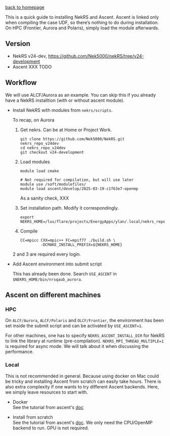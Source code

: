 [back to homepage](README.md)

This is a quick guide to installing NekRS and Ascent.
Ascent is linked only when compiling the case UDF, so there’s nothing to do
during installation.
On HPC (Frontier, Aurora and Polaris), simply load the module afterwards.

## Version

- NekRS v24-dev, https://github.com/Nek5000/nekRS/tree/v24-development
- Ascent XXX TODO

## Workflow

We will use ALCF/Aurora as an example. You can skip this if you already have a
NekRS installtion (with or without ascent module).

-  Install NekRS with modules from `nekrs/scripts`.      

   To recap, on Aurora     
   1. Get nekrs. Can be at Home or Project Work.  
      ```
      git clone https://github.com/Nek5000/NekRS.git nekrs_repo_v24dev
      cd nekrs_repo_v24dev
      git checkout v24-development
      ```

   2. Load modules
      ```
      module load cmake
      
      # Not required for compilation, but will use later
      module use /soft/modulefiles/
      module load ascent/develop/2025-03-19-c1f63e7-openmp
      ```

      As a sanity check, XXX

   3. Set installation path. Modify it correspondingly.
      ```
      export NEKRS_HOME=/lus/flare/projects/EnergyApps/ylan/.local/nekrs_repo_v24dev
      ```

   4. Compile
      ```
      CC=mpicc CXX=mpic++ FC=mpif77 ./build.sh \
               -DCMAKE_INSTALL_PREFIX=${NEKRS_HOME}
      ```

   2 and 3 are required every login.

-  Add Ascent environment into submit script

   This has already been done. Search `USE_ASCENT` in `$NEKRS_HOME/bin/nrsqaub_aurora`.


## Ascent on different machines

### HPC

On `ALCF/Aurora`, `ALCF/Polaris` and `OLCF/Frontier`, the environment has been
set inside the submit script and can be activated by `USE_ASCENT=1`.

For other machines, one has to specify `NEKRS_ASCENT_INSTALL_DIR` for NekRS to
link the library at runtime (pre-compilation). `NEKRS_MPI_THREAD_MULTIPLE=1` is
required for async mode.  We will talk about it when discussing the performance.

### Local

This is not recommended in general. Because using docker on Mac could be tricky
and installing Ascent from scratch can easily take hours. There is also extra
complexity if one wants to try different Ascent backends. Here, we simply leave
resources to start with.

- Docker    
  See the tutorial from ascent's [doc](https://ascent.readthedocs.io/en/latest/Tutorial_Setup.html)
  
- Install from scratch   
  See the tutorial from ascent's [doc](https://ascent.readthedocs.io/en/latest/QuickStart.html#installing-ascent-and-third-party-dependencies). We only need the CPU/OpenMP backend to run.
  GPU is not required.

